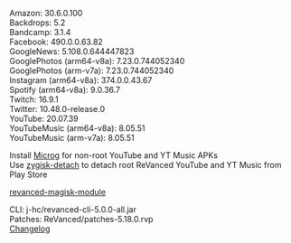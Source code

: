 Amazon: 30.6.0.100  
Backdrops: 5.2  
Bandcamp: 3.1.4  
Facebook: 490.0.0.63.82  
GoogleNews: 5.108.0.644447823  
GooglePhotos (arm64-v8a): 7.23.0.744052340  
GooglePhotos (arm-v7a): 7.23.0.744052340  
Instagram (arm64-v8a): 374.0.0.43.67  
Spotify (arm64-v8a): 9.0.36.7  
Twitch: 16.9.1  
Twitter: 10.48.0-release.0  
YouTube: 20.07.39  
YouTubeMusic (arm64-v8a): 8.05.51  
YouTubeMusic (arm-v7a): 8.05.51  

Install [Microg](https://github.com/ReVanced/GmsCore/releases) for non-root YouTube and YT Music APKs  
Use [zygisk-detach](https://github.com/j-hc/zygisk-detach) to detach root ReVanced YouTube and YT Music from Play Store  

[revanced-magisk-module](https://github.com/j-hc/revanced-magisk-module)
  
CLI: j-hc/revanced-cli-5.0.0-all.jar  
Patches: ReVanced/patches-5.18.0.rvp  
[Changelog](https://github.com/ReVanced/revanced-patches/releases/tag/v5.18.0)  
